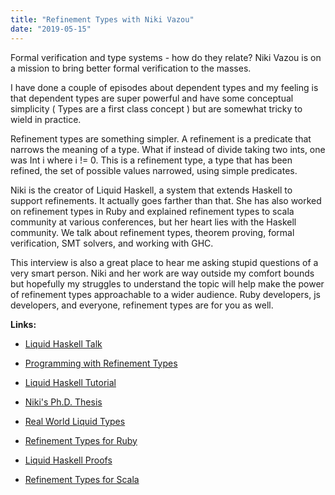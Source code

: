 ```yaml
---
title: "Refinement Types with Niki Vazou"
date: "2019-05-15"
---
```


Formal verification and type systems - how do they relate? Niki Vazou is on a mission to bring better formal verification to the masses.

I have done a couple of episodes about dependent types and my feeling is that dependent types are super powerful and have some conceptual simplicity ( Types are a first class concept ) but are somewhat tricky to wield in practice.

Refinement types are something simpler. A refinement is a predicate that narrows the meaning of a type. What if instead of divide taking two ints, one was Int i where i != 0. This is a refinement type, a type that has been refined, the set of possible values narrowed, using simple predicates.

Niki is the creator of Liquid Haskell, a system that extends Haskell to support refinements. It actually goes farther than that. She has also worked on refinement types in Ruby and explained refinement types to scala community at various conferences, but her heart lies with the Haskell community. We talk about refinement types, theorem proving, formal verification, SMT solvers, and working with GHC.

This interview is also a great place to hear me asking stupid questions of a very smart person. Niki and her work are way outside my comfort bounds but hopefully my struggles to understand the topic will help make the power of refinement types approachable to a wider audience. Ruby developers, js developers, and everyone, refinement types are for you as well.

**Links:**

- [Liquid Haskell Talk](https://www.youtube.com/watch?v=SmRo7q_6oG8&t=285s)
- [Programming with Refinement Types](http://ucsd-progsys.github.io/lh-workshop/)
- [Liquid Haskell Tutorial](http://ucsd-progsys.github.io/liquidhaskell-tutorial/)
    
- [Niki's Ph.D. Thesis](http://goto.ucsd.edu/~nvazou/thesis/main.pdf)
- [Real World Liquid Types](http://goto.ucsd.edu/~nvazou/real_world_liquid.pdf)
- [Refinement Types for Ruby](https://nikivazou.github.io/static/VMCAI18/paper.pdf)
- [Liquid Haskell Proofs](https://www.youtube.com/watch?v=fRBIR2RJIIo)
- [Refinement Types for Scala](https://github.com/fthomas/refined)

